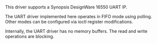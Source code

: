 This driver supports a Synopsis DesignWare 16550 UART IP.

The UART driver implemented here operates in FIFO mode using polling. Other modes can be configured via ioctl register modifications.

Internally, the UART driver has no memory buffers. The read and write operations are blocking.

